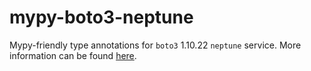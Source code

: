 # mypy-boto3-neptune

Mypy-friendly type annotations for `boto3` 1.10.22 `neptune` service.
More information can be found [here](https://github.com/vemel/mypy_boto3).